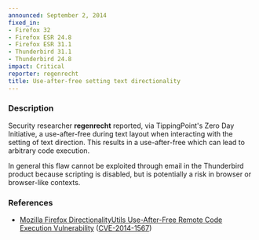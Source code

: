 ```yaml
---
announced: September 2, 2014
fixed_in:
- Firefox 32
- Firefox ESR 24.8
- Firefox ESR 31.1
- Thunderbird 31.1
- Thunderbird 24.8
impact: Critical
reporter: regenrecht
title: Use-after-free setting text directionality
---
```


<h3>Description</h3>

<p>Security researcher <strong>regenrecht</strong> reported, via TippingPoint's
Zero Day Initiative, a use-after-free during text layout when interacting with
the setting of text direction. This results in a use-after-free which can lead
to arbitrary code execution. 
</p>

<p class="note">In general this flaw cannot be exploited through email in the
Thunderbird product because scripting is disabled, but is potentially a risk in
browser or browser-like contexts.</p>

<h3>References</h3>

<ul>
  <li><a href="https://bugzilla.mozilla.org/show_bug.cgi?id=1037641">
       Mozilla Firefox DirectionalityUtils Use-After-Free Remote Code Execution
Vulnerability</a> (<a href="http://cve.mitre.org/cgi-bin/cvename.cgi?name=CVE-2014-1567" class="ex-ref">CVE-2014-1567</a>)</li>
</ul>



